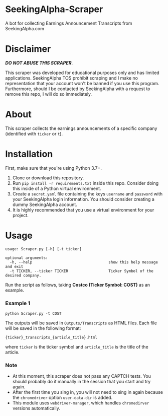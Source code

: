 # SeekingAlpha-Scraper
A bot for collecting Earnings Announcement Transcripts from SeekingAlpha.com

# Disclaimer
**_DO NOT ABUSE THIS SCRAPER._**

This scraper was developed for educational purposes only and has limited applications.
SeekingAlpha TOS prohibit scraping and I make no representation that your account won't be banned if you use this program. 
Furthermore, should I be contacted by SeekingAlpha with a request to remove this repo, I will do so immediately.

# About
This scraper collects the earnings announcements of a specific company (identified with `ticker` or `t`).


# Installation
First, make sure that you're using Python 3.7+.

1. Clone or download this repository.
2. Run `pip install -r requirements.txt` inside this repo. Consider doing this inside of a Python virtual environment.
3. Create a `secret.yaml` file containing the keys `username` and `password` with your SeekingAlpha login information. 
You should consider creating a dummy SeekingAlpha account.
4. It is highly recommended that you use a virtual environment for your project.

# Usage
```
usage: Scraper.py [-h] [-t ticker]

optional arguments:
  -h, --help                                  show this help message and exit
  -t TICKER, --ticker TICKER                  Ticker Symbol of the desired company.
```

Run the script as follows, taking **Costco (Ticker Symbol: COST)** as an example.

### Example 1

`python Scraper.py -t COST`

The outputs will be saved in `Outputs/Transcripts` as HTML files.
Each file will be saved in the following format:

`{ticker}_transcripts_{article_title}.html`

where `ticker` is the ticker symbol and `article_title` is the title of the article.

### Note
* At this moment, this scraper does not pass any CAPTCH tests. 
You should probably do it manually in the session that you start and try again.
* After the first time you sing in, you will not need to sing in again because
the `chromedriver` option `user-data-dir` is added.
* This module uses `webdriver-manager`, which handles `chromedirver` versions automatically.